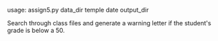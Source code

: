 usage: assign5.py data_dir temple date output_dir

Search through class files and generate a warning letter if the student's grade is below a 50.

